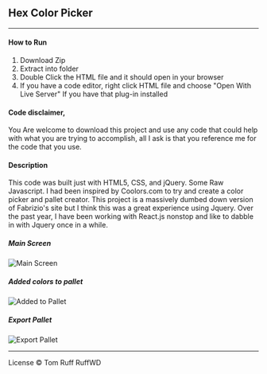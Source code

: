 ## Hex Color Picker
---

#### How to Run
1. Download Zip
2. Extract into folder
3. Double Click the HTML file and it should open in your browser
4. If you have a code editor, right click HTML file and choose "Open With Live Server" If you have that plug-in installed

#### Code disclaimer,
You Are welcome to download this project and use any code that could help with what you are trying to accomplish, all I ask is that you reference me for the code that you use.

#### Description
This code was built just with HTML5, CSS, and jQuery. Some Raw Javascript.
I had been inspired by Coolors.com to try and create a color picker and pallet creator. This project is a massively dumbed down version of Fabrizio's site but I think this was a great experience using Jquery. Over the past year, I have been working with React.js nonstop and like to dabble in with Jquery once in a while.

##### Main Screen
![Main Screen]("https://github.com/HightechSigns/Hex-Color-Picker/blob/master/assets/color-picker-main-2.jpg")

##### Added colors to pallet
![Added to Pallet]("assets\color-picker-main-2.jpg")

##### Export Pallet
![Export Pallet]("assets/color-picker-main-export.jpg")

---
License
© Tom Ruff RuffWD 
